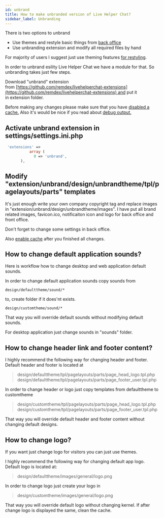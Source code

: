```yaml
---
id: unbrand
title: How to make unbranded version of Live Helper Chat?
sidebar_label: Unbranding
---
```


There is two options to unbrand

*   Use themes and restyle basic things from [back office](/how-to-use-themes-330a.html)
*   Use unbranding extension and modify all required files by hand

For majority of users I suggest just use theming features [for restyling](/how-to-use-themes-330a.html).

In order to unbrand esility Live Helper Chat we have a module for that. So unbranding takes just few steps.

Download "unbrand" extension from [https://github.com/remdex/livehelperchat-extensions](https://github.com/remdex/livehelperchat-extensions) and put it in extension folder.

Before making any changes please make sure that you have [disabled a cache.](/article/view/40) Also it's would be nice if you read about [debug output.](/how-to-use-debug-output-291a.html)

## Activate unbrand extension in settings/settings.ini.php

```php
 'extensions' =>  
           array (  
             0 => 'unbrand',  
       ),
```
 
## Modify "extension/unbrand/design/unbrandtheme/tpl/pagelayouts/parts" templates

It's just enough write your own company copyright tag and replace images in "extension/unbrand/design/unbrandtheme/images". I have put all brand related images, favicon.ico, notificaiton icon and logo for back office and front office.

Don't forget to change some settings in back office.

Also [enable cache](/article/view/40) after you finished all changes.

## How to change default application sounds?

Here is workflow how to change desktop and web application default sounds.

In order to change default application sounds copy sounds from

`design/defaulttheme/sound/*`

to, create folder if it does'nt exists.

`design/customtheme/sound/*`

That way you will override default sounds without modifying default sounds.

For desktop application just change sounds in "sounds" folder.

## How to change header link and footer content?
I highly recommend the following way for changing header and footer. Default header and footer is located at

> design/defaulttheme/tpl/pagelayouts/parts/page_head_logo.tpl.php
> design/defaulttheme/tpl/pagelayouts/parts/page_footer_user.tpl.php

In order to change header or logo just copy templates from defaulttheme to customtheme

 > design/customtheme/tpl/pagelayouts/parts/page_head_logo.tpl.php
 > design/customtheme/tpl/pagelayouts/parts/page_footer_user.tpl.php​

That way you will override default header and footer content without changing default designs.

## How to change logo?

If you want just change logo for visitors you can just use themes.

I highly recommend the following way for changing default app logo. Default logo is located at:

 > design/defaulttheme/images/general/logo.png

In order to change logo just create your logo in

 > design/customtheme/images/general/logo.png

That way you will override default logo without changing kernel. If after change logo is displayed the same, clean the cache.

